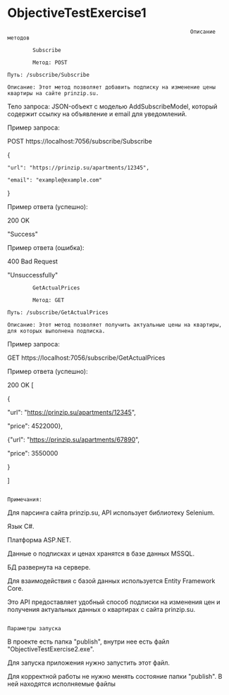 # ObjectiveTestExercise1

                                                              Описание методов

            Subscribe
            
            Метод: POST
            
    Путь: /subscribe/Subscribe
    
    Описание: Этот метод позволяет добавить подписку на изменение цены квартиры на сайте prinzip.su.

Тело запроса: JSON-объект с моделью AddSubscribeModel, который содержит ссылку на объявление и email для уведомлений.

Пример запроса:

POST https://localhost:7056/subscribe/Subscribe

{

    "url": "https://prinzip.su/apartments/12345",
    
    "email": "example@example.com"
    
}

Пример ответа (успешно):

200 OK

"Success"

Пример ответа (ошибка):

400 Bad Request

"Unsuccessfully"

            GetActualPrices
            
            Метод: GET
    
    Путь: /subscribe/GetActualPrices
    
    Описание: Этот метод позволяет получить актуальные цены на квартиры, для которых выполнена подписка.

Пример запроса:

GET https://localhost:7056/subscribe/GetActualPrices

Пример ответа (успешно):

200 OK
[

  {
  
  "url": "https://prinzip.su/apartments/12345",
  
  "price": 4522000},
  
  {"url": "https://prinzip.su/apartments/67890",
  
  "price": 3550000
  
  }
  
]

                                                                          Примечания:

Для парсинга сайта prinzip.su, API использует библиотеку Selenium.

Язык C#.

Платформа ASP.NET.

Данные о подписках и ценах хранятся в базе данных MSSQL.

БД развернута на сервере.

Для взаимодействия с базой данных используется Entity Framework Core.

Это API предоставляет удобный способ подписки на изменения цен и получения актуальных данных о квартирах с сайта prinzip.su.


                                                                        Параметры запуска
                                                      
В проекте есть папка "publish", внутри нее есть файл "ObjectiveTestExercise2.exe".

Для запуска приложения нужно запустить этот файл.

Для корректной работы не нужно менять состояние папки "publish". В ней находятся исполняемые файлы
